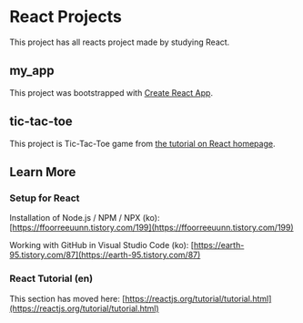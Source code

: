 # React Projects

This project has all reacts project made by studying React.

## my_app

This project was bootstrapped with [Create React App](https://github.com/facebook/create-react-app).

## tic-tac-toe

This project is Tic-Tac-Toe game from [the tutorial on React homepage](https://reactjs.org/tutorial/tutorial.html).

## Learn More

### Setup for React

Installation of Node.js / NPM / NPX (ko): [https://ffoorreeuunn.tistory.com/199](https://ffoorreeuunn.tistory.com/199)

Working with GitHub in Visual Studio Code (ko): [https://earth-95.tistory.com/87](https://earth-95.tistory.com/87)

### React Tutorial (en)

This section has moved here: [https://reactjs.org/tutorial/tutorial.html](https://reactjs.org/tutorial/tutorial.html)
